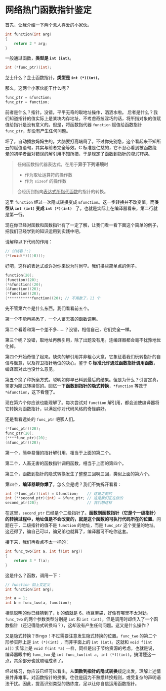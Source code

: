 # 网络热门函数指针鉴定

首先，让我介绍一下两个惹人喜爱的小家伙。

```c
int function(int arg)
{
    return 2 * arg;
}
```

一般通过函数，**类型是 `int (int)`**。

```c
int (*func_ptr)(int);
```

芝士什么？芝士函数指针，**类型是 `int (*)(int)`**。

那么，这两个小家伙能干什么呢？

```c
func_ptr = &function;
func_ptr = function;
```

前者是什么？指针。没错，平平无奇的取地址操作，洒洒水啦。
后者是什么？我们知道指针的值实际上是某块内存地址，不考虑奇技淫巧的话，将所指对象的值赋值给指针是没有意义的。但是，将函数指代器 `function` 赋值给函数指针 `func_ptr`，却没有产生任何问题。

坏了，自动播放妈妈生的，大脑要打高端局了。不过你先别急，这个看起来不知所云的赋值语句，其实与前者完全等效。C 标准是仁慈的，它不忍心看到被函数绕晕的初学者面对错误的解引用不知所措，于是规定了函数到指针的*隐式转换*。

> 任何函数指代器表达式，在用于**异于下列语境**时
>
> -   作为取址运算符的操作数
> -   作为 `sizeof` 的操作数
>
> 会经历到指向<u>表达式所指代函数</u>的指针的转换。

这里 `function` 经过一次隐式转换变成 `&function`。这一步转换并不改变值，而**类型从 `int (int)` 变成 `int (*)(int) `** 了。也就是实际上在编译器看来，第二行就是第一行。

现在你已经对函数和函数指针有了一定了解，让我们看一看下面这个简单的例子，把我们已经学到的知识运用到实践中吧。

请解释以下代码的作用：

```c
// 试试看！:)
(*(void(*)())0)();
```

好吧，这样的表达式或许对你来说为时尚早。我们换些简单点的例子。

```c
function(20);
(function)(20);
(*&function)(20);
(&function)(20);
(*function)(20);
(***********function)(20); // 不用数了，11 个
```

先不管第六个是什么东西，我们看看前五个。

第一个不能再熟悉了，一个人畜无害的函数调用。

第二个看着和第一个差不多……？没错，相信自己，它们完全一样。

第三个呢？没错，取地址再解引用，除了出题没有用。连编译器都会毫不犹豫地优化掉。

第四个开始奇怪了起来。缺失的解引用并非粗心大意，它象征着我们玩转指针的自信与惬意，以及捍卫指针地位的决心。鉴于 **C 标准允许通过函数指针调用函数**，编译器对此也没什么意见。

第五个换了种折磨方式。聪明如你早已料到最后的结果。但是为什么？引言定真，鉴定为隐式转换惯的。回忆一下**函数到指针的隐式转换**，`*function` 等效于 `*&function`，这下看懂了。

现在第六个你应该也能理解了。每次尝试对 `function` 解引用，都会迫使编译器将它转换为函数指针，以满足你对代码风格的奇怪癖好。

还是看看远处的 `func_ptr` 吧家人们。

```c
(*func_ptr)(20);
func_ptr(20);
(****func_ptr)(20);
(&func_ptr)(20);
```

第一个，简单易懂的指针解引用，相当于上面的第二个。

第二个，人畜无害的函数指针调用函数，相当于上面的第四个。

第三个，函数到指针的隐式转换发生了整整三回啊三回，类似上面的第六个。

第四个，**编译器跟你爆了**。怎么会是呢？我们不妨拆开看看：

```c
int (*func_ptr)(int) = &function;    // 这是之前的
int (**second_ptr)(int) = &func_ptr; // 这是我们正在做的
second_ptr(20);                      // 我们想这样
```

在这里，`second_ptr` 已经是个二级指针了。**函数到函数指针（它是个一级指针）的转换过程中，地址值是不会改变的，就是这个函数的可执行代码所在的位置**。问题在于，二级指针的值不是 `function` 的地址，而是 `func_ptr` 这个变量的地址。这还得了，骗自己可以，骗兄弟也就算了，编译器可不吃你这套。

接下来，我们再看点不太一样的：

```c
int func_two(int a, int f(int arg))
{
    return 3 * f(a);
}
```

这是什么？函数，调用一下：

```c
// function 如上文定义
int function(int arg);

int a = 1;
int b = func_two(a, function);
```

相信聪明的你已经猜到了，`b` 的值就是 6。桥豆麻袋，好像有哪里不太对劲。`func_two` 的两个参数类型分别是 `int` 和 `int (int)`，但是调用时却传入了一个函数指针（还记得隐式转换吗？），这却没有产生任何问题。这又是什么操作？

又是隐式转换？Bingo！不过需要注意发生隐式转换的位置。`func_two` 的第二个形参实际上是 `int (*)(int)` ，而非字面上的 `int (int)`。这就和 `void f(int a[])` 实际上是 `void f(int *a)` 一样，同样是出于节约资源的考虑。也就是说，编译器眼中的 `func_two` 是 `int func_two(int a, int (*f)(int)`。搞清楚这一点，其余部分也就顺理成章了。

经过练习，你应该已经可以看出，从**函数到指针的隐式转换**规定出发，理解上述情景并非难事。对函数指针的畏惧，往往是因为不熟悉转换规则，或受复杂的声明语法干扰。因此，提高识别类型的熟练度，足以让你自信运用函数指针。
